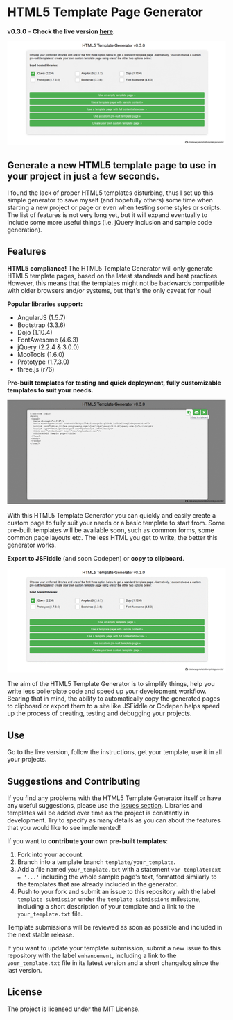 # HTML5 Template Page Generator

**v0.3.0**   -   **Check the live version [here](https://chalarangelo.github.io/htmltemplategenerator/).**

![HTML5 Template Generator](https://raw.githubusercontent.com/Chalarangelo/htmltemplategenerator/master/gif1.gif "Empty HTML5 template page code generation")

## Generate a new HTML5 template page to use in your project in just a few seconds.

I found the lack of proper HTML5 templates disturbing, thus I set up this simple generator to save myself (and hopefully others) some time when starting a new project or page or even when testing some styles or scripts. The list of features is not very long yet, but it will expand eventually to include some more useful things (i.e. jQuery inclusion and sample code generation).

## Features

**HTML5 compliance!** The HTML5 Template Generator will only generate HTML5 template pages, based on the latest standards and best practices. However, this means that the templates might not be backwards compatible with older browsers and/or systems, but that's the only caveat for now!

**Popular libraries support:**
+ AngularJS (1.5.7)
+ Bootstrap (3.3.6)
+ Dojo (1.10.4)
+ FontAwesome (4.6.3)
+ jQuery (2.2.4 & 3.0.0)
+ MooTools (1.6.0)
+ Prototype (1.7.3.0)
+ three.js (r76)

**Pre-built templates for testing and quick deployment, fully customizable templates to suit your needs.**

![Custom page generator](https://raw.githubusercontent.com/Chalarangelo/htmltemplategenerator/master/gif2.gif "Custom HTML5 template page code generation")

With this HTML5 Template Generator you can quickly and easily create a custom page to fully suit your needs or a basic template to start from. Some pre-built templates will be available soon, such as common forms, some common page layouts etc. The less HTML you get to write, the better this generator works.

**Export to JSFiddle** (and soon Codepen) or **copy to clipboard**. 

![Export to JSFiddle, Copy to clipboard](https://raw.githubusercontent.com/Chalarangelo/htmltemplategenerator/master/gif3.gif "Export to JSFiddle, Copy to clipboard")

The aim of the HTML5 Template Generator is to simplify things, help you write less boilerplate code and speed up your development workflow. Bearing that in mind, the ability to automatically copy the generated pages to clipboard or export them to a site like JSFiddle or Codepen helps speed up the process of creating, testing and debugging your projects.

## Use

Go to the live version, follow the instructions, get your template, use it in all your projects.

## Suggestions and Contributing

If you find any problems with the HTML5 Template Generator itself or have any useful suggestions, please use the [Issues section](https://github.com/Chalarangelo/htmltemplategenerator/issues). Libraries and templates will be added over time as the project is constantly in development. Try to specify as many details as you can about the features that you would like to see implemented!

If you want to **contribute your own pre-built templates**:

1. Fork into your account.
2. Branch into a template branch `template/your_template`.
3. Add a file named `your_template.txt` with a statement `var templateText = '...'` including the whole sample page's text, formatted similarly to the templates that are already included in the generator.
4. Push to your fork and submit an issue to this repository with the label `template submission` under the `template submissions` milestone, including a short description of your template and a link to the `your_template.txt` file.

Template submissions will be reviewed as soon as possible and included in the next stable release. 

If you want to update your template submission, submit a new issue to this repository with the label `enhancement`, including a link to the `your_template.txt` file in its latest version and a short changelog since the last version.

## License

The project is licensed under the MIT License.
